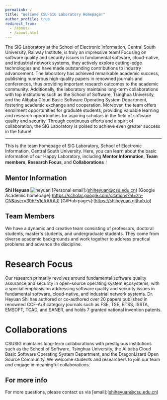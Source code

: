 ```yaml
---
permalink: /
title: "WelCome CSU-SIG Laboratory Homepage!"
author_profile: true
redirect_from: 
  - /about/
  - /about.html
---
```


The SIG Laboratory at the School of Electronic Information, Central South University, Railway Institute, is truly an impressive team! Focusing on software quality and security issues in fundamental software, cloud-native, and industrial network systems, they actively explore cutting-edge technologies and have made outstanding contributions to industry advancement. The laboratory has achieved remarkable academic success, publishing numerous high-quality papers in renowned journals and conferences, thus providing important research outcomes to the academic community. Additionally, the laboratory maintains long-term collaborations with top institutions such as the School of Software, Tsinghua University, and the Alibaba Cloud Basic Software Operating System Department, fostering academic exchange and cooperation. Moreover, the team offers enrollment opportunities for graduate students, providing valuable learning and research opportunities for aspiring scholars in the field of software quality and security. Through continuous efforts and a spirit of collaboration, the SIG Laboratory is poised to achieve even greater success in the future!

------
This is the team homepage of SIG Laboratory, School of Electronic Information, Central South University. Here, you can learn about the basic information of our Happy Laboratory, including 	**Mentor Information**, 	**Team members**, 	**Research Focus**, and **Collaborations**！

Mentor Information
------
**Shi Heyuan** ![heyuan]("")
 [Personal email]:(shiheyuan@csu.edu.cn)
 [Google Academic homepage]:(https://scholar.google.com/citations?hl=zh-CN&user=30hFs1cAAAAJ)
 [GitHub pages]:(https://shiheyuan.github.io)
 
Team Members
------
We have a dynamic and creative team consisting of professors, doctoral students, master's students, and undergraduate students. They come from diverse academic backgrounds and work together to address practical problems and advance the discipline.

Research Focus
======
Our research primarily revolves around fundamental software quality assurance and security in open-source operating system ecosystems, with a special emphasis on addressing software quality and security issues in fundamental software, cloud-native, and industrial network systems. Dr. Heyuan Shi has authored or co-authored over 20 papers published in renowned CCF-A/B category journals such as FSE, TSE, RTSS, ISSTA, EMSOFT, TCAD, and SANER, and holds 7 granted national invention patents.

Collaborations
======
CSUSIG maintains long-term collaborations with prestigious institutions such as the School of Software, Tsinghua University, the Alibaba Cloud Basic Software Operating System Department, and the DragonLizard Open Source Community. We welcome students and researchers to join our team and engage in meaningful collaborations.

For more info
------
For more questions, please contact us via [email]:(shiheyuan@csu.edu.cn)
